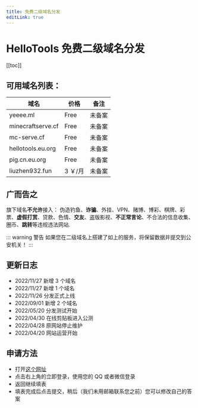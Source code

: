 ```yaml
---
title: 免费二级域名分发
editLink: true
---
```

# HelloTools 免费二级域名分发

[[toc]]

## 可用域名列表：

| 域名              | 价格    | 备注   |
| ----------------- | ------- | ------ |
| yeeee.ml          | Free    | 未备案 |
| minecraftserve.cf | Free    | 未备案 |
| mc-serve.cf       | Free    | 未备案 |
| hellotools.eu.org | Free    | 未备案 |
| pig.cn.eu.org     | Free    | 未备案 |
| liuzhen932.fun    | 3 ￥/月 | 未备案 |

## 广而告之

旗下域名**不允许**接入：
伪造钓鱼、**诈骗**、外挂、VPN、赌博、博彩、棋牌、彩票、**虚假打赏**、贷款、色情、**交友**、盗版影视、**不正常言论**、不合法的信息收集、圈币、**跳转**等违规违法网站.

::: warning 警告
如果您在二级域名上搭建了如上的服务，将保留数据并提交到公安机关！
:::

## 更新日志

- 2022/11/27 新增 3 个域名
- 2022/11/27 新增 1 个域名
- 2022/11/26 分发正式上线
- 2022/09/01 新增 2 个域名
- 2022/05/20 分发测试开始
- 2022/04/30 在线剪贴板进入公测
- 2022/04/28 原网站停止维护
- 2022/04/20 网站运营开始

## 申请方法

- 打开[这个网址](https://docs.qq.com/form/page/DT2hXZHd5eW1HdWJD)
- 点击右上角的立即登录，使用您的 QQ 或者微信登录
- 返回继续填表
- 填表完成后点击提交，稍后（我们未用邮箱联系您之前）您可以修改自己的答案
